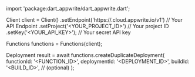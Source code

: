 import 'package:dart_appwrite/dart_appwrite.dart';

Client client = Client()
    .setEndpoint('https://<REGION>.cloud.appwrite.io/v1') // Your API Endpoint
    .setProject('<YOUR_PROJECT_ID>') // Your project ID
    .setKey('<YOUR_API_KEY>'); // Your secret API key

Functions functions = Functions(client);

Deployment result = await functions.createDuplicateDeployment(
    functionId: '<FUNCTION_ID>',
    deploymentId: '<DEPLOYMENT_ID>',
    buildId: '<BUILD_ID>', // (optional)
);

